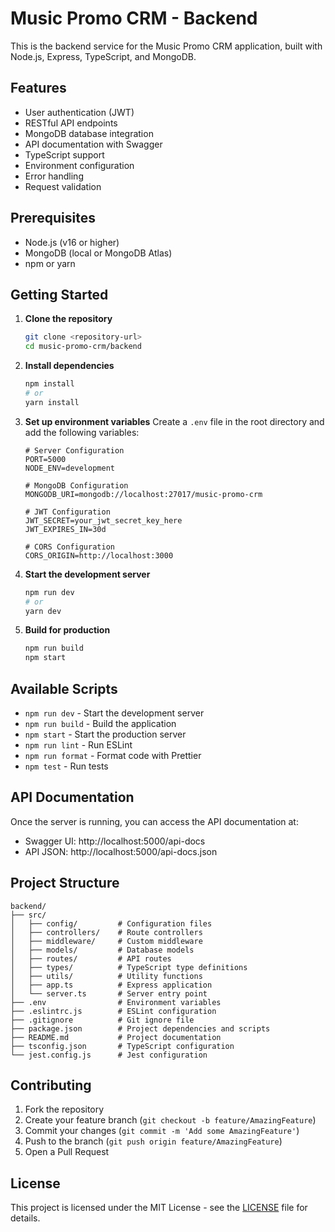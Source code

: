 # Music Promo CRM - Backend

This is the backend service for the Music Promo CRM application, built with Node.js, Express, TypeScript, and MongoDB.

## Features

- User authentication (JWT)
- RESTful API endpoints
- MongoDB database integration
- API documentation with Swagger
- TypeScript support
- Environment configuration
- Error handling
- Request validation

## Prerequisites

- Node.js (v16 or higher)
- MongoDB (local or MongoDB Atlas)
- npm or yarn

## Getting Started

1. **Clone the repository**
   ```bash
   git clone <repository-url>
   cd music-promo-crm/backend
   ```

2. **Install dependencies**
   ```bash
   npm install
   # or
   yarn install
   ```

3. **Set up environment variables**
   Create a `.env` file in the root directory and add the following variables:
   ```env
   # Server Configuration
   PORT=5000
   NODE_ENV=development
   
   # MongoDB Configuration
   MONGODB_URI=mongodb://localhost:27017/music-promo-crm
   
   # JWT Configuration
   JWT_SECRET=your_jwt_secret_key_here
   JWT_EXPIRES_IN=30d
   
   # CORS Configuration
   CORS_ORIGIN=http://localhost:3000
   ```

4. **Start the development server**
   ```bash
   npm run dev
   # or
   yarn dev
   ```

5. **Build for production**
   ```bash
   npm run build
   npm start
   ```

## Available Scripts

- `npm run dev` - Start the development server
- `npm run build` - Build the application
- `npm start` - Start the production server
- `npm run lint` - Run ESLint
- `npm run format` - Format code with Prettier
- `npm test` - Run tests

## API Documentation

Once the server is running, you can access the API documentation at:
- Swagger UI: http://localhost:5000/api-docs
- API JSON: http://localhost:5000/api-docs.json

## Project Structure

```
backend/
├── src/
│   ├── config/         # Configuration files
│   ├── controllers/    # Route controllers
│   ├── middleware/     # Custom middleware
│   ├── models/         # Database models
│   ├── routes/         # API routes
│   ├── types/          # TypeScript type definitions
│   ├── utils/          # Utility functions
│   ├── app.ts          # Express application
│   └── server.ts       # Server entry point
├── .env                # Environment variables
├── .eslintrc.js        # ESLint configuration
├── .gitignore          # Git ignore file
├── package.json        # Project dependencies and scripts
├── README.md           # Project documentation
├── tsconfig.json       # TypeScript configuration
└── jest.config.js      # Jest configuration
```

## Contributing

1. Fork the repository
2. Create your feature branch (`git checkout -b feature/AmazingFeature`)
3. Commit your changes (`git commit -m 'Add some AmazingFeature'`)
4. Push to the branch (`git push origin feature/AmazingFeature`)
5. Open a Pull Request

## License

This project is licensed under the MIT License - see the [LICENSE](LICENSE) file for details.
